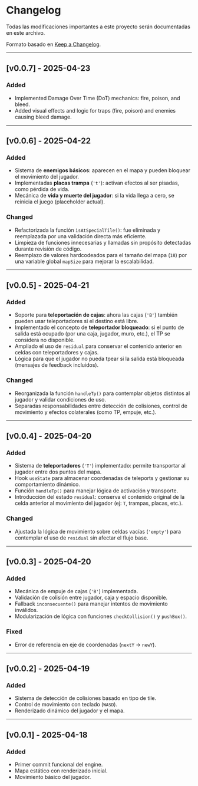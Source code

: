 # Changelog

Todas las modificaciones importantes a este proyecto serán documentadas en este archivo.

Formato basado en [Keep a Changelog](https://keepachangelog.com/en/1.0.0/).

---

## [v0.0.7] - 2025-04-23
### Added
- Implemented Damage Over Time (DoT) mechanics: fire, poison, and bleed.
- Added visual effects and logic for traps (fire, poison) and enemies causing bleed damage.

---

## [v0.0.6] - 2025-04-22

### Added
- Sistema de **enemigos básicos**: aparecen en el mapa y pueden bloquear el movimiento del jugador.
- Implementadas **placas trampa** (`'t'`): activan efectos al ser pisadas, como pérdida de vida.
- Mecánica de **vida y muerte del jugador**: si la vida llega a cero, se reinicia el juego (placeholder actual).

### Changed
- Refactorizada la función `isAtSpecialTile()`: fue eliminada y reemplazada por una validación directa más eficiente.
- Limpieza de funciones innecesarias y llamadas sin propósito detectadas durante revisión de código.
- Reemplazo de valores hardcodeados para el tamaño del mapa (`18`) por una variable global `mapSize` para mejorar la escalabilidad.

---

## [v0.0.5] - 2025-04-21

### Added
- Soporte para **teleportación de cajas**: ahora las cajas (`'B'`) también pueden usar teleportadores si el destino está libre.
- Implementado el concepto de **teleportador bloqueado**: si el punto de salida está ocupado (por una caja, jugador, muro, etc.), el TP se considera no disponible.
- Ampliado el uso de `residual` para conservar el contenido anterior en celdas con teleportadores y cajas.
- Lógica para que el jugador no pueda tpear si la salida está bloqueada (mensajes de feedback incluidos).

### Changed
- Reorganizada la función `handleTp()` para contemplar objetos distintos al jugador y validar condiciones de uso.
- Separadas responsabilidades entre detección de colisiones, control de movimiento y efectos colaterales (como TP, empuje, etc.).

---

## [v0.0.4] - 2025-04-20

### Added
- Sistema de **teleportadores** (`'T'`) implementado: permite transportar al jugador entre dos puntos del mapa.
- Hook `useState` para almacenar coordenadas de teleports y gestionar su comportamiento dinámico.
- Función `handleTp()` para manejar lógica de activación y transporte.
- Introducción del estado `residual`: conserva el contenido original de la celda anterior al movimiento del jugador (ej: `T`, trampas, placas, etc.).

### Changed
- Ajustada la lógica de movimiento sobre celdas vacías (`'empty'`) para contemplar el uso de `residual` sin afectar el flujo base.

---

## [v0.0.3] - 2025-04-20

### Added
- Mecánica de empuje de cajas (`'B'`) implementada.
- Validación de colisión entre jugador, caja y espacio disponible.
- Fallback `inconsecuente()` para manejar intentos de movimiento inválidos.
- Modularización de lógica con funciones `checkCollision()` y `pushBox()`.

### Fixed
- Error de referencia en eje de coordenadas (`nextY` → `newY`).

---

## [v0.0.2] - 2025-04-19

### Added
- Sistema de detección de colisiones basado en tipo de tile.
- Control de movimiento con teclado (`WASD`).
- Renderizado dinámico del jugador y el mapa.

---

## [v0.0.1] - 2025-04-18

### Added
- Primer commit funcional del engine.
- Mapa estático con renderizado inicial.
- Movimiento básico del jugador.